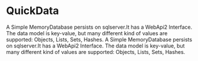 # QuickData
A Simple MemoryDatabase persists on sqlserver.It has a WebApi2 Interface. The data model is key-value, but many different kind of values are supported: Objects, Lists, Sets, Hashes.
 A Simple MemoryDatabase persists on sqlserver.It has a WebApi2 Interface. The data model is key-value, but many different kind of values are supported: Objects, Lists, Sets, Hashes.
 
